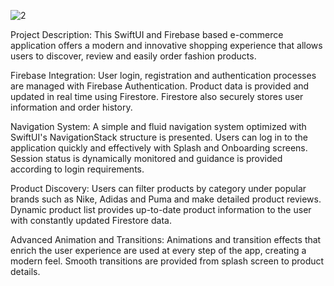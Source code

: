 
![2](https://github.com/user-attachments/assets/73b5cdb4-baad-4505-b61b-ea3656ac2f62)

Project Description: This SwiftUI and Firebase based e-commerce application offers a modern and innovative shopping experience that allows users to discover, review and easily order fashion products.

Firebase Integration: User login, registration and authentication processes are managed with Firebase Authentication. Product data is provided and updated in real time using Firestore. Firestore also securely stores user information and order history.

Navigation System: A simple and fluid navigation system optimized with SwiftUI's NavigationStack structure is presented. Users can log in to the application quickly and effectively with Splash and Onboarding screens. Session status is dynamically monitored and guidance is provided according to login requirements.

Product Discovery: Users can filter products by category under popular brands such as Nike, Adidas and Puma and make detailed product reviews. Dynamic product list provides up-to-date product information to the user with constantly updated Firestore data.

Advanced Animation and Transitions: Animations and transition effects that enrich the user experience are used at every step of the app, creating a modern feel. Smooth transitions are provided from splash screen to product details.
